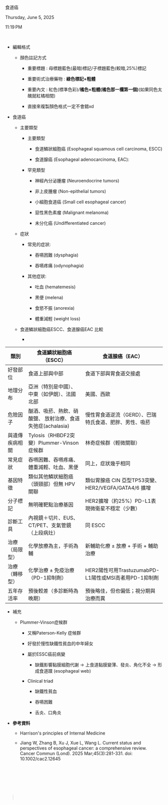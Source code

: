 食道癌

Thursday, June 5, 2025

11:19 PM

 

- 編輯格式

  - 顏色註記方式

    - 重要標題 : 母標題藍色(最暗)標記/子標題藍色(較暗,25%)標記

    - 重要術式治療藥物 : **綠色標記+粗體**

    - 重要內文 : 紅色(標準色彩)/**橘色+粗體(橘色那一欄第一個)**(如果同色太醜就紅橘相間)

    - 直接來複製顏色格式一定不會錯xd

<!-- -->

- 食道癌

  - 主要類型

    - 主要類型

      - 食道鱗狀細胞癌 (Esophageal squamous cell carcinoma, ESCC)

      - 食道腺癌 (Esophageal adenocarcinoma, EAC):

    - 罕見類型

      - 神經內分泌腫瘤 (Neuroendocrine tumors)

      - 非上皮腫瘤 (Non-epithelial tumors)

      - 小細胞食道癌 (Small cell esophageal cancer)

      - 惡性黑色素瘤 (Malignant melanoma)

      - 未分化癌 (Undifferentiated cancer)

  - 症狀

    - 常見的症狀:

      - 吞嚥困難 (dysphagia)

      - 吞嚥疼痛 (odynophagia)

    - 其他症狀:

      - 吐血 (hematemesis)

      - 黑便 (melena)

      - 食慾不振 (anorexia)

      - 體重減輕 (weight loss)

  - 食道鱗狀細胞癌ESCC、食道腺癌EAC 比較

    - 

| 類別           | 食道鱗狀細胞癌（ESCC）                                     | 食道腺癌（EAC）                                        |
|----------------|------------------------------------------------------------|--------------------------------------------------------|
| 好發部位       | 食道上部與中部                                             | 食道下部與胃食道交接處                                 |
| 地理分布       | 亞洲（特別是中國）、中東（如伊朗）、法國北部               | 美國、西歐                                             |
| 危險因子       | 酗酒、吸菸、熱飲、硝酸鹽、 放射治療、食道失弛症(achalasia) | 慢性胃食道逆流（GERD）、巴瑞特氏食道、肥胖、男性、吸菸 |
| 與遺傳疾病相關 | Tylosis（RHBDF2突變）Plummer-Vinson症候群                  | 林奇症候群（輕微關聯）                                 |
| 常見症狀       | 吞嚥困難、吞嚥疼痛、體重減輕、吐血、黑便                   | 同上，症狀幾乎相同                                     |
| 基因特徵       | 類似其他鱗狀細胞癌（頭頸部）但無 HPV 關聯                  | 類似胃腺癌 CIN 亞型TP53突變、HER2/VEGFA/GATA4/6 擴增   |
| 分子標記       | 無明確靶點治療基因                                         | HER2擴增（約25%）PD-L1表現微衛星不穩定（少數）         |
| 診斷工具       | 內視鏡＋切片、EUS、CT/PET、支氣管鏡（上段病灶）            | 同 ESCC                                                |
| 治療（局限型） | 化學放療為主，手術為輔                                     | 新輔助化療 ± 放療 + 手術 + 輔助治療                    |
| 治療（轉移型） | 化學治療 ± 免疫治療（PD-1抑制劑）                          | HER2陽性可用TrastuzumabPD-L1陽性或MSI高者用PD-1抑制劑  |
| 五年存活率     | 預後較差（多診斷時為晚期）                                 | 預後略佳，但也偏低；視分期與治療而異                   |

- 補充

  - Plummer-Vinson症候群

    - 又稱Paterson-Kelly 症候群

    - 好發於慢性缺鐵性貧血的中年婦女

    - 屬於ESSC癌前病變

      - 缺鐵影響黏膜細胞代謝 → 上食道黏膜變薄、發炎、角化不全 → 形成食道蹼 (esophageal web)

    - Clinical triad

      - 缺鐵性貧血

      - 吞嚥困難

      - 舌炎、口角炎

<!-- -->

- **參考資料**

  - Harrison's principles of Internal Medicine

  - Jiang W, Zhang B, Xu J, Xue L, Wang L. Current status and perspectives of esophageal cancer: a comprehensive review. Cancer Commun (Lond). 2025 Mar;45(3):281-331. doi: 10.1002/cac2.12645

 

 

 

>  
